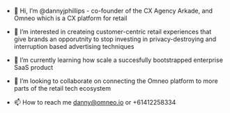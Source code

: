 - 👋 Hi, I’m @dannyjphillips - co-founder of the CX Agency Arkade, and Omneo which is a CX platform for retail

- 👀 I’m interested in createing customer-centric retail experiences that give brands an opporutnity to stop 
  investing in privacy-destroying and interruption based advertising techniques
  
- 🌱 I’m currently learning how scale a succesfully bootstrapped enterprise SaaS product

- 💞️ I’m looking to collaborate on connecting the Omneo platform to more parts of the retail tech ecosystem

- 📫 How to reach me danny@omneo.io or +61412258334

<!---
dannyjphillips/dannyjphillips is a ✨ special ✨ repository because its `README.md` (this file) appears on your GitHub profile.
You can click the Preview link to take a look at your changes.
--->
